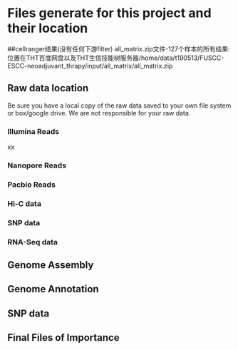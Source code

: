 # Files generate for this project and their location

##cellranger结果(没有任何下游filter)
all_matrix.zip文件-127个样本的所有结果:位置在THT百度网盘以及THT生信技能树服务器/home/data/t190513/FUSCC-ESCC-neoadjuvant_thrapy/input/all_matrix/all_matrix.zip



## Raw data location

Be sure you have a local copy of the raw data saved to your own file system or box/google drive. We are not responsible for your raw data.


### Illumina Reads
xx
### Nanopore Reads

### Pacbio Reads

### Hi-C data

### SNP data

### RNA-Seq data

## Genome Assembly

## Genome Annotation

## SNP data



## Final Files of Importance
